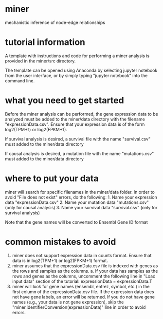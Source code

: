 # miner
mechanistic inference of node-edge relationships

# tutorial information
A template with instructions and code for performing a miner analysis is provided in the miner/src directory. 

The template can be opened using Anaconda by selecting jupyter notebook from the user interface, or by simply typing "jupyter notebook" into the command line. 

# what you need to get started
Before the miner analysis can be performed, the gene expression data to be analyzed must be added to the miner/data directory with the filename "expressionData.csv". Ensure that your expression data is of the form log2(TPM+1) or log2(FPKM+1).

If survival analysis is desired, a survival file with the name "survival.csv" must added to the miner/data directory

If causal analysis is desired, a mutation file with the name "mutations.csv" must added to the miner/data directory

# where to put your data
miner will search for specific filenames in the miner/data folder. In order to avoid "File does not exist" errors, do the following:
    1. Name your expression data "expressionData.csv"
    2. Name your mutation data "mutations.csv" (only for causal analysis)
    3. Name your survival data "survival.csv" (only for survival analysis)
   
Note that the gene names will be converted to Ensembl Gene ID format

# common mistakes to avoid
1. miner does not support expression data in counts format. Ensure that data is in log2(TPM+1) or log2(FPKM+1) format.
2. miner assumes that the expressionData.csv file is indexed with genes as the rows and samples as the columns. 
  a. If your data has samples as the rows and genes as the columns, uncomment the following line in "Load input data" section of the tutorial:
    expressionData = expressionData.T
3. miner will look for gene names (ensembl, entrez, symbol, etc.) in the first column of the expressionData.csv file. If the expression data does not have gene labels, an error will be returned. If you do not have gene names (e.g., your data is not gene expression), skip the "miner.identifierConversion(expressionData)" line in order to avoid errors. 
